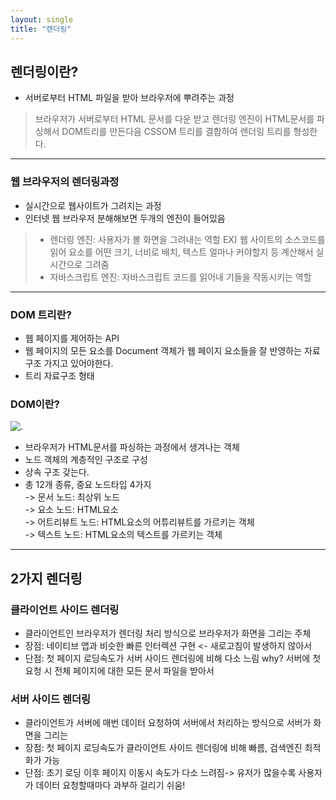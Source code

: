 ```yaml
---
layout: single
title: "렌더링"
---
```


## 렌더링이란?
- 서버로부터 HTML 파일을 받아 브라우저에 뿌려주는 과정

>브라우저가 서버로부터 HTML 문서를 다운 받고 렌더링 엔진이 HTML문서를 파싱해서 DOM트리를 만든다음 CSSOM 트리를 결합하여 렌더링 트리를 형성한다.

---

### 웹 브라우저의 렌더링과정
- 실시간으로 웹사이트가 그려지는 과정
- 인터넷 웹 브라우저 분해해보면 두개의 엔진이 들어있음
>- 렌더링 엔진: 사용자가 볼 화면을 그려내는 역할
EX) 웹 사이트의 소스코드를 읽어 요소를 어떤 크기,
너비로 배치, 텍스트 얼마나 커야할지 등 계산해서 실시간으로 그려줌
>- 자바스크립트 엔진: 자바스크립트 코드를 읽어내 기들을 작동시키는 역할

------

### DOM 트리란?
- 웹 페이지를 제어하는 API
- 웹 페이지의 모든 요소를 Document 객체가 웹 페이지 요소들을 잘 반영하는 자료구조 가지고 있어야한다.  
- 트리 자료구조 형태

### DOM이란?
![.](https://image.slidesharecdn.com/dom-130225112417-phpapp02/95/an-introduction-to-the-dom-3-638.jpg?cb=1367487766)
- 브라우저가 HTML문서를 파싱하는 과정에서 생겨나는 객체
- 노드 객체의 계층적인 구조로 구성
- 상속 구조 갖는다.
- 총 12개 종류, 중요 노드타입 4가지  
-> 문서 노드: 최상위 노드     
-> 요소 노드: HTML요소   
-> 어트리뷰트 노드: HTML요소의 어튜리뷰트를 가르키는 객체  
-> 텍스트 노드: HTML요소의 텍스트를 가르키는 객체

----

## 2가지 렌더링
### 클라이언트 사이드 렌더링
- 클라이언트인 브라우저가 렌더링 처리 방식으로 브라우저가 화면을 그리는 주체   
- 장점: 네이티브 앱과 비슷한 빠른 인터렉션 구현 <-  새로고침이 발생하지 않아서  
 - 단점: 첫 페이지 로딩속도가 서버 사이드 렌더링에 비해 다소 느림 why? 서버에 첫 요청 시 전체 페이지에 대한 모든 문서 파일을 받아서
### 서버 사이드 렌더링
- 클라이언트가 서버에 매번 데이터 요청하여 서버에서 처리하는 방식으로 서버가 화면을 그리는   
 - 장점: 첫 페이지 로딩속도가 클라이언트 사이드 렌더링에 비해 빠름, 검색엔진 최적화가 가능
 - 단점: 초기 로딩 이후 페이지 이동시 속도가 다소 느려짐-> 유저가 많을수록 사용자가 데이터 요청할때마다 과부하 걸리기 쉬움!